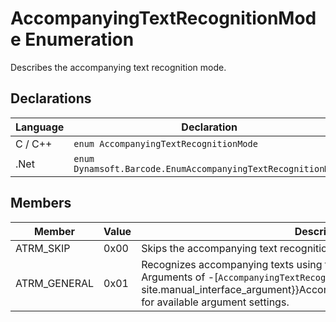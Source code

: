 # AccompanyingTextRecognitionMode Enumeration
Describes the accompanying text recognition mode.   


## Declarations
   
| Language | Declaration |
| -------- | ----------- |
| C / C++ | `enum AccompanyingTextRecognitionMode` |
| .Net | `enum Dynamsoft.Barcode.EnumAccompanyingTextRecognitionMode` |


## Members
   
| Member | Value | Description |
| ------ | ----- | ----------- |
| ATRM_SKIP | 0x00 | Skips the accompanying text recognition. |
| ATRM_GENERAL  | 0x01 | Recognizes accompanying texts using the general algorithm. Check Arguments of -[`AccompanyingTextRecognitionModes`]({{ site.manual_interface_argument}}AccompanyingTextRecognitionModes.html) for available argument settings. |
